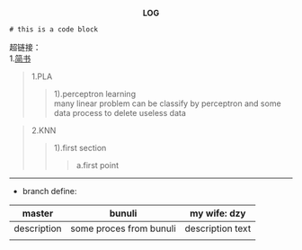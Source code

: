 __<center> LOG </center>__
```
# this is a code block
```  
超链接：  
1.<a href="https://www.jianshu.com/u/1f5ac0cf6a8b" target="_blank">简书</a>
>1.PLA 
>>1).perceptron learning   
many linear problem can be classify by perceptron
and some data process to delete useless data


>2.KNN
>>1).first section  
>>>a.first point  
___  
* branch define:

| master | bunuli | my wife: dzy |
| ------ | ------ | ------ |
| description | some proces from bunuli  | description text |
|  |  |  |

